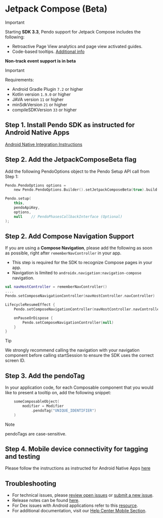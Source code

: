# Jetpack Compose (Beta)

>[!IMPORTANT]
>Starting **SDK 3.3**, Pendo support for Jetpack Compose includes the following:
>- Retroactive Page View analytics and page view activated guides. 
>- Code-based tooltips. [Additional info](https://github.com/pendo-io/pendo-mobile-sdk/blob/APP-99856_install_instructions_jpc/android/pnddocs/jetpack_compose-android.md#step-2-add-the-pendotag)
>
>**Non-track event support is in beta**



>[!IMPORTANT]
>Requirements:
>- Android Gradle Plugin `7.2` or higher
>- Kotlin version `1.9.0` or higher
>- JAVA version `11` or higher
>- minSdkVersion `21` or higher
>- compileSDKVersion `33` or higher

## Step 1. Install Pendo SDK as instructed for Android Native Apps 

[Android Native Integration Instructions](https://github.com/pendo-io/pendo-mobile-sdk/blob/master/android/pnddocs/native-android.md)

## Step 2. Add the JetpackComposeBeta flag
    
Add the following PendoOptions object to the Pendo Setup API call from Step 1:

```kotlin
Pendo.PendoOptions options =
    new Pendo.PendoOptions.Builder().setJetpackComposeBeta(true).build();

Pendo.setup(
    this,
    pendoApiKey,
    options,
    null    // PendoPhasesCallbackInterface (Optional)
); 
```

## Step 2. Add Compose Navigation Support

If you are using a **Compose Navigation**, please add the following as soon as possible, right after `rememberNavController` in your app.


- This step is required for the SDK to recognize Compose pages in your app.
- Navigation is limited to `androidx.navigation:navigation-compose` navigation. 


```kotlin
val navHostController = rememberNavController()
.... 
Pendo.setComposeNavigationController(navHostController.navController)

LifecycleResumeEffect {
    Pendo.setComposeNavigationController(navHostController.navController)

    onPauseOrDispose {
        Pendo.setComposeNavigationController(null)
    }
}
```

>[!Tip]
>We strongly recommend calling the navigation with your navigation component before calling startSession to ensure the SDK uses the correct screen ID.

## Step 3. Add the pendoTag

In your application code, for each Composable component that you would like to present a tooltip on, add the following snippet:

```kotlin
    someComposableObject(
        modifier = Modifier
            .pendoTag("UNIQUE_IDENTIFIER")
    )
```

>[!NOTE]
>pendoTags are case-sensitive. 

## Step 4. Mobile device connectivity for tagging and testing
Please follow the instructions as instructed for Android Native Apps [here](https://github.com/pendo-io/pendo-mobile-sdk/blob/master/android/pnddocs/native-android.md#step-3-mobile-device-connectivity-for-tagging-and-testing)


## Troubleshooting

- For technical issues, please [review open issues](https://github.com/pendo-io/pendo-mobile-sdk/issues) or [submit a new issue](https://github.com/pendo-io/pendo-mobile-sdk/issues).
- Release notes can be found [here](https://developers.pendo.io/category/mobile-sdk/).
- For Dex issues with Android applications refer to this [resource](https://developer.android.com/studio/build/multidex).
- For additional documentation, visit our [Help Center Mobile Section](https://support.pendo.io/hc/en-us/categories/23324531103771-Mobile-implementation).